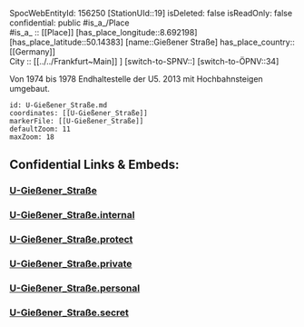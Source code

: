 ﻿---
location: [50.14383,8.692198] 
type: Station 
mapzoom: [8,18] 
mapmarker: subway 
tags:
- geo/station/subway
---
SpocWebEntityId: 156250
[StationUId::19] 
isDeleted: false
isReadOnly: false
confidential: public
#is_a_/Place  
#is_a_ :: [[Place]] 
[has_place_longitude::8.692198] 
[has_place_latitude::50.14383] 
[name::Gießener Straße] 
has_place_country:: [[Germany]]  
City :: [[../../Frankfurt~Main]] ] 
[switch-to-SPNV::] 
[switch-to-ÖPNV::34] 

Von 1974 bis 1978 Endhaltestelle der U5. 2013 mit Hochbahnsteigen umgebaut.

```leaflet
id: U-Gießener_Straße.md
coordinates: [[U-Gießener_Straße]] 
markerFile: [[U-Gießener_Straße]] 
defaultZoom: 11 
maxZoom: 18
```


## Confidential Links & Embeds: 

### [U-Gießener_Straße](/_public/Earth/Continent/Europe/Europe~Central/Germany/Germany~West/Hessen/counties~Hessen/Frankfurt~Main/Stations-FFM~U/U-Gießener_Straße.md) 

### [U-Gießener_Straße.internal](/_internal/Earth/Continent/Europe/Europe~Central/Germany/Germany~West/Hessen/counties~Hessen/Frankfurt~Main/Stations-FFM~U/U-Gießener_Straße.internal.md) 

### [U-Gießener_Straße.protect](/_protect/Earth/Continent/Europe/Europe~Central/Germany/Germany~West/Hessen/counties~Hessen/Frankfurt~Main/Stations-FFM~U/U-Gießener_Straße.protect.md) 

### [U-Gießener_Straße.private](/_private/Earth/Continent/Europe/Europe~Central/Germany/Germany~West/Hessen/counties~Hessen/Frankfurt~Main/Stations-FFM~U/U-Gießener_Straße.private.md) 

### [U-Gießener_Straße.personal](/_personal/Earth/Continent/Europe/Europe~Central/Germany/Germany~West/Hessen/counties~Hessen/Frankfurt~Main/Stations-FFM~U/U-Gießener_Straße.personal.md) 

### [U-Gießener_Straße.secret](/_secret/Earth/Continent/Europe/Europe~Central/Germany/Germany~West/Hessen/counties~Hessen/Frankfurt~Main/Stations-FFM~U/U-Gießener_Straße.secret.md) 
